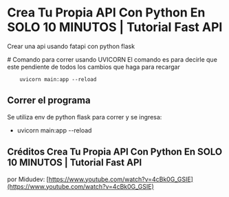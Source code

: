 # Crea Tu Propia API Con Python En SOLO 10 MINUTOS | Tutorial Fast API
Crear una api usando fatapi con python flask

# Comando para correr usando UVICORN
El comando es para decirle que este pendiente
de todos los cambios que haga para recargar
```
    uvicorn main:app --reload
```
## Correr el programa
Se utiliza env de python flask para correr y se ingresa:
- uvicorn main:app --reload

## Créditos Crea Tu Propia API Con Python En SOLO 10 MINUTOS | Tutorial Fast API
por Midudev: [https://www.youtube.com/watch?v=4cBk0G_GSIE](https://www.youtube.com/watch?v=4cBk0G_GSIE)
